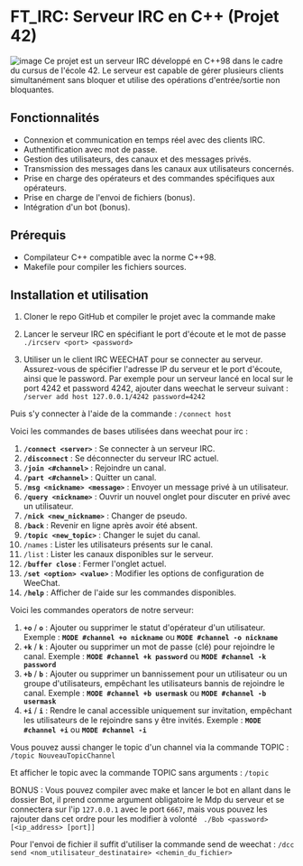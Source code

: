 # FT_IRC: Serveur IRC en C++ (Projet 42)
![image](https://github.com/BenJ3D/FT_IRC-42/assets/49345674/543ae8cf-bd58-4929-9f43-809300e38a80)
Ce projet est un serveur IRC développé en C++98 dans le cadre du cursus de l'école 42. Le serveur est capable de gérer plusieurs clients simultanément sans bloquer et utilise des opérations d'entrée/sortie non bloquantes.

## Fonctionnalités

- Connexion et communication en temps réel avec des clients IRC.
- Authentification avec mot de passe.
- Gestion des utilisateurs, des canaux et des messages privés.
- Transmission des messages dans les canaux aux utilisateurs concernés.
- Prise en charge des opérateurs et des commandes spécifiques aux opérateurs.
- Prise en charge de l'envoi de fichiers (bonus).
- Intégration d'un bot (bonus).

## Prérequis

- Compilateur C++ compatible avec la norme C++98.
- Makefile pour compiler les fichiers sources.

## Installation et utilisation

1. Cloner le repo GitHub et compiler le projet avec la commande make


2. Lancer le serveur IRC en spécifiant le port d'écoute et le mot de passe
      ```./ircserv <port> <password>```

3. Utiliser un le client IRC WEECHAT pour se connecter au serveur. 
Assurez-vous de spécifier l'adresse IP du serveur et le port d'écoute, ainsi que le password.
Par exemple pour un serveur lancé en local sur le port 4242 et password 4242, ajouter dans weechat le serveur suivant :
     ```/server add host 127.0.0.1/4242 password=4242```

Puis s'y connecter à l'aide de la commande : ```/connect host```

Voici les commandes de bases utilisées dans weechat pour irc :

1. **`/connect <server>`** : Se connecter à un serveur IRC.
2. **`/disconnect`** : Se déconnecter du serveur IRC actuel.
3. **`/join <#channel>`** : Rejoindre un canal.
4. **`/part <#channel>`** : Quitter un canal.
5. **`/msg <nickname> <message>`** : Envoyer un message privé à un utilisateur.
6. **`/query <nickname>`** : Ouvrir un nouvel onglet pour discuter en privé avec un utilisateur.
7. **`/nick <new_nickname>`** : Changer de pseudo.
10. **`/back`** : Revenir en ligne après avoir été absent.
11. **`/topic <new_topic>`** : Changer le sujet du canal.
12. `/names` : Lister les utilisateurs présents sur le canal.
13. `/list` : Lister les canaux disponibles sur le serveur.
14. **`/buffer close`** : Fermer l'onglet actuel.
15. **`/set <option> <value>`** : Modifier les options de configuration de WeeChat.
20. **`/help`** : Afficher de l'aide sur les commandes disponibles.

Voici les commandes operators de notre serveur:

1. **`+o`** / **`o`** : Ajouter ou supprimer le statut d'opérateur d'un utilisateur.
Exemple : **`MODE #channel +o nickname`** ou **`MODE #channel -o nickname`**
3. **`+k`** / **`k`** : Ajouter ou supprimer un mot de passe (clé) pour rejoindre le canal.
Exemple : **`MODE #channel +k password`** ou **`MODE #channel -k password`**
5. **`+b`** / **`b`** : Ajouter ou supprimer un bannissement pour un utilisateur ou un groupe d'utilisateurs, empêchant les utilisateurs bannis de rejoindre le canal.
Exemple : **`MODE #channel +b usermask`** ou **`MODE #channel -b usermask`**
6. **`+i`** / **`i`** : Rendre le canal accessible uniquement sur invitation, empêchant les utilisateurs de le rejoindre sans y être invités.
Exemple : **`MODE #channel +i`** ou **`MODE #channel -i`**

Vous pouvez aussi changer le topic d'un channel via la commande TOPIC :
```/topic NouveauTopicChannel```

Et afficher le topic avec la commande TOPIC sans arguments :
```/topic```

BONUS :
Vous pouvez compiler avec make et lancer le bot en allant dans le dossier Bot, il prend comme argument obligatoire le Mdp du serveur et se connectera sur l'ip `127.0.0.1` avec le port `6667`, mais vous pouvez les rajouter dans cet ordre pour les modifier à volonté
$\hspace{5pt}$```./Bob <password> [<ip_address> [port]]```

Pour l'envoi de fichier il suffit d'utiliser la commande send de weechat :
```/dcc send <nom_utilisateur_destinataire> <chemin_du_fichier>```
